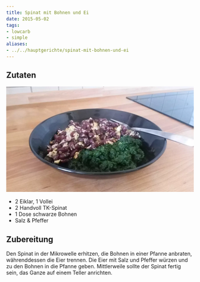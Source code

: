 ```yaml
---
title: Spinat mit Bohnen und Ei
date: 2015-05-02
tags:
- lowcarb
- simple
aliases:
- ../../hauptgerichte/spinat-mit-bohnen-und-ei
---
```


## Zutaten
![](/img/spinat-mit-bohnen-und-ei.webp)

- 2 Eiklar, 1 Vollei
- 2 Handvoll TK-Spinat
- 1 Dose schwarze Bohnen
- Salz & Pfeffer

## Zubereitung
Den Spinat in der Mikrowelle erhitzen, die Bohnen in einer Pfanne anbraten, währenddessen die Eier trennen. Die Eier mit Salz und Pfeffer würzen und zu den Bohnen in die Pfanne geben. Mittlerweile sollte der Spinat fertig sein, das Ganze auf einem Teller anrichten.
